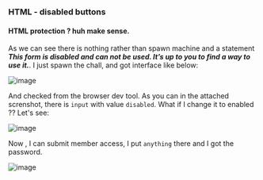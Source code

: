 ### HTML - disabled buttons

#### HTML protection ? huh make sense. 

As we can see there is nothing rather than spawn machine and a statement ***This form is disabled and can not be used. It’s up to you to find a way to use it.***.
I just spawn the chall, and got interface like below:


<img alt="image" src="https://github.com/user-attachments/assets/9e40530a-f1e2-4b0b-9f8b-7e597b468137" />


And checked from the browser dev tool. As you can in the attached screnshot, there is `input` with value `disabled`. What if I change it to enabled ?? Let's see: 

<img alt="image" src="https://github.com/user-attachments/assets/43371f08-0183-478c-83b8-01e77731b2a6" />


Now , I can submit member access, I put `anything` there and I got the password.

<img alt="image" src="https://github.com/user-attachments/assets/aede9324-9e75-4e64-8be6-e35af7464224" />
